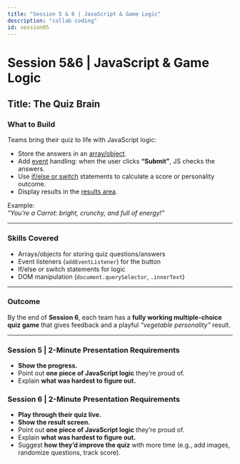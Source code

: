 ```yaml
---
title: "Session 5 & 6 | JavaScript & Game Logic"
description: "collab coding"
id: session05
---
```

# Session 5&6 | JavaScript & Game Logic

## Title: The Quiz Brain

### What to Build
Teams bring their quiz to life with JavaScript logic:

- Store the answers in an [array/](https://www.w3schools.com/js/js_arrays.asp)[object](https://www.w3schools.com/js/js_objects.asp).  
- Add [event](https://www.w3schools.com/js/js_events.asp) handling: when the user clicks **“Submit”**, JS checks the answers.  
- Use [if/else or switch](https://www.w3schools.com/js/js_conditionals.asp) statements to calculate a score or personality outcome.  
- Display results in the [results area](https://www.w3schools.com/jsref//prop_html_innerhtml.asp).  

Example:  
*“You’re a Carrot: bright, crunchy, and full of energy!”*

---

### Skills Covered
- Arrays/objects for storing quiz questions/answers  
- Event listeners (`addEventListener`) for the button  
- If/else or switch statements for logic  
- DOM manipulation (`document.querySelector`, `.innerText`)  

---

### Outcome
By the end of **Session 6**, each team has a **fully working multiple-choice quiz game** that gives feedback and a playful *“vegetable personality”* result.

---
### Session 5 | 2-Minute Presentation Requirements 
- **Show the progress.**  
- Point out **one piece of JavaScript logic** they’re proud of.  
- Explain **what was hardest to figure out.**  

### Session 6 | 2-Minute Presentation Requirements 
- **Play through their quiz live.**  
- **Show the result screen.**  
- Point out **one piece of JavaScript logic** they’re proud of.  
- Explain **what was hardest to figure out.**  
- Suggest **how they’d improve the quiz** with more time (e.g., add images, randomize questions, track score).  
